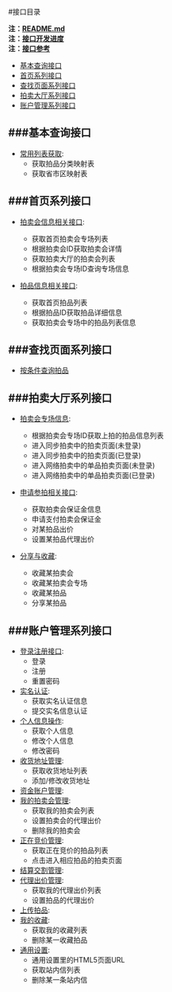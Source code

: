 #接口目录

**注：[README.md](README.md)**   
**注：[接口开发进度](接口进度.md)**  
**注：[接口参考](接口参考.md)**  

- [基本查询接口](#0)
- [首页系列接口](#1)
- [查找页面系列接口](#2)
- [拍卖大厅系列接口](#3)
- [账户管理系列接口](#4)

###<a name="0" >基本查询接口</a>
---
- [常用列表获取](基本/常用列表获取.md): 
	- 获取拍品分类映射表
	- 获取省市区映射表
	

###<a name="1" >首页系列接口</a>
---
- [拍卖会信息相关接口](首页/拍卖会信息相关接口.md): 
	- 获取首页拍卖会专场列表
	- 根据拍卖会ID获取拍卖会详情
	- 获取拍卖大厅的拍卖会列表
	- 根据拍卖会专场ID查询专场信息
	
- [拍品信息相关接口](首页/拍品信息相关接口.md): 
	- 获取首页拍品列表
	- 根据拍品ID获取拍品详细信息
	- 获取拍卖会专场中的拍品列表信息

###<a name="2" >查找页面系列接口</a>
---
- [按条件查询拍品](查询/按条件查询拍品.md)

###<a name="3" >拍卖大厅系列接口</a>
---
- [拍卖会专场信息](拍卖大厅/拍卖会专场信息.md): 
	- 根据拍卖会专场ID获取上拍的拍品信息列表
	- 进入同步拍卖中的拍卖页面(未登录)
	- 进入同步拍卖中的拍卖页面(已登录)
	- 进入网络拍卖中的单品拍卖页面(未登录)
	- 进入网络拍卖中的单品拍卖页面(已登录)

- [申请参拍相关接口](拍卖大厅/申请参拍相关接口.md):
	- 获取拍卖会保证金信息
	- 申请支付拍卖会保证金
	- 对某拍品出价
	- 设置某拍品代理出价
	
- [分享与收藏](拍卖大厅/分享与收藏.md):
	- 收藏某拍卖会
	- 收藏某拍卖会专场
	- 收藏某拍品
	- 分享某拍品

###<a name="4" >账户管理系列接口</a>
---

- [登录注册接口](我/登录注册.md): 
	- 登录
	- 注册
	- 重置密码
- [实名认证](我/实名认证.md): 
	- 获取实名认证信息
	- 提交实名信息认证
- [个人信息操作](我/个人信息操作.md): 
	- 获取个人信息
	- 修改个人信息
	- 修改密码
- [收货地址管理](我/收货地址管理.md): 
	- 获取收货地址列表
	- 添加/修改收货地址
- [资金账户管理](我/资金账户管理.md): 
- [我的拍卖会管理](我/我的拍卖会管理.md): 
	- 获取我的拍卖会列表
	- 设置拍卖会的代理出价
	- 删除我的拍卖会  
- [正在竞价管理](我/正在竞价管理.md): 
	- 获取正在竞价的拍品列表
	- 点击进入相应拍品的拍卖页面  
- [结算交割管理](我/结算交割管理.md):
- [代理出价管理](我/代理出价管理.md):
	- 获取我的代理出价列表
	- 设置拍品的代理出价
- [上传拍品](我/上传拍品.md):
- [我的收藏](我/我的收藏.md): 
	- 获取我的收藏列表
	- 删除某一收藏拍品
- [通用设置](我/通用设置.md): 
	- 通用设置里的HTML5页面URL
	- 获取站内信列表
	- 删除某一条站内信
